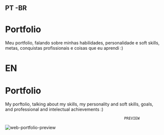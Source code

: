 ## PT -BR 
# Portfolio 
Meu portfolio, falando sobre minhas habilidades, personalidade e soft skills, metas, conquistas profissionais e coisas que eu aprendi :) 


# EN
# Portfolio
My porftolio, talking about my skills, my personality and soft skills, goals, and professional and intelectual achievements :)



                                                          PREVIEW
![web-portfolio-preview](https://user-images.githubusercontent.com/99144110/227369882-a4134e06-f1cf-4aa0-8462-818ff7dae655.png)